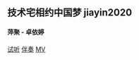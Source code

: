 ## 技术宅相约中国梦 jiayin2020
#### 萍聚 - 卓依婷
[试听](http://ec.sycdn.kuwo.cn/daa20a22ce64a2d337165ce0704386c8/620d1677/resource/n3/20/76/3782818915.mp3)
[伴奏](https://wsaudiobssdlbig.yun.kugou.com/202202162323/86c78cf2819536e2769419327e3ad4c2/bss/extname/wsaudio/13b80d1de68bf40804d263e03a3448a1.mp3)
[MV](https://jiayin2020.github.io/video/pj.flv)
